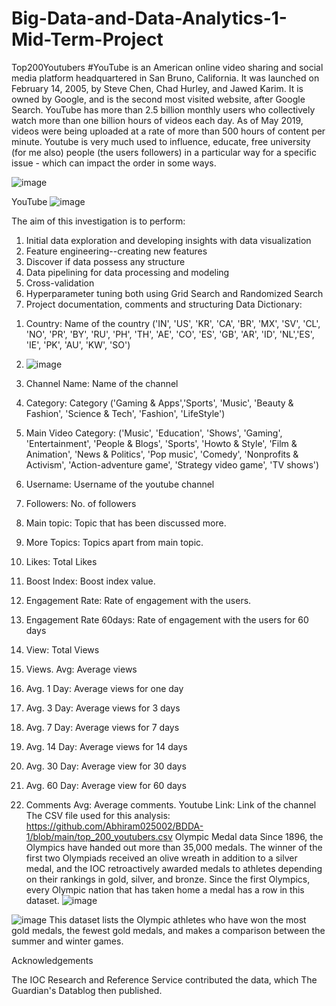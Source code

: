 # Big-Data-and-Data-Analytics-1-Mid-Term-Project

Top200Youtubers #YouTube is an American online video sharing and social media platform headquartered in San Bruno, California. It was launched on February 14, 2005, by Steve Chen, Chad Hurley, and Jawed Karim. It is owned by Google, and is the second most visited website, after Google Search. YouTube has more than 2.5 billion monthly users who collectively watch more than one billion hours of videos each day. As of May 2019, videos were being uploaded at a rate of more than 500 hours of content per minute. Youtube is very much used to influence, educate, free university (for me also) people (the users followers) in a particular way for a specific issue - which can impact the order in some ways.

![image](https://user-images.githubusercontent.com/93219549/187194084-97fb514c-4d69-4719-b044-d37bee564d3c.png)


YouTube
![image](https://user-images.githubusercontent.com/93219549/187194161-d48341a0-fc16-4aef-a867-0a3e36b11f26.png)


The aim of this investigation is to perform:

1) Initial data exploration and developing insights with data visualization
2) Feature engineering--creating new features
3) Discover if data possess any structure
4) Data pipelining for data processing and modeling
5) Cross-validation
6) Hyperparameter tuning both using Grid Search and Randomized Search
7) Project documentation, comments and structuring
 Data Dictionary:

1. Country: Name of the country ('IN', 'US', 'KR', 'CA', 'BR', 'MX', 'SV', 'CL', 'NO', 'PR', 'BY', 'RU', 'PH', 'TH', 'AE', 'CO', 'ES', 'GB', 'AR', 'ID', 'NL','ES', 'IE', 'PK', 'AU', 'KW', 'SO')
2. ![image](https://user-images.githubusercontent.com/93219549/187194224-d00b1e01-248b-4e3a-959d-0d1a12b1ae73.png)

3. Channel Name: Name of the channel
4. Category: Category ('Gaming & Apps','Sports', 'Music', 'Beauty & Fashion', 'Science & Tech', 'Fashion', 'LifeStyle')
5. Main Video Category: ('Music', 'Education', 'Shows', 'Gaming', 'Entertainment', 'People & Blogs', 'Sports', 'Howto & Style', 'Film & Animation', 'News & Politics', 'Pop music', 'Comedy', 'Nonprofits & Activism', 'Action-adventure game', 'Strategy video game', 'TV shows')
6. Username: Username of the youtube channel
7. Followers: No. of followers
9. Main topic: Topic that has been discussed more.
10. More Topics: Topics apart from main topic.
11. Likes: Total Likes
12. Boost Index: Boost index value.
13. Engagement Rate: Rate of engagement with the users.
14. Engagement Rate 60days: Rate of engagement with the users for 60 days
15. View: Total Views
16. Views. Avg: Average views
17. Avg. 1 Day: Average views for one day
18. Avg. 3 Day: Average views for 3 days
19. Avg. 7 Day: Average views for 7 days
20. Avg. 14 Day: Average views for 14 days
21. Avg. 30 Day: Average view for 30 days
22. Avg. 60 Day: Average view for 60 days
23. Comments Avg: Average comments.
Youtube Link: Link of the channel The CSV file used for this analysis: https://github.com/Abhiram025002/BDDA-1/blob/main/top_200_youtubers.csv
Olympic Medal data Since 1896, the Olympics have handed out more than 35,000 medals. The winner of the first two Olympiads received an olive wreath in addition to a silver medal, and the IOC retroactively awarded medals to athletes depending on their rankings in gold, silver, and bronze. Since the first Olympics, every Olympic nation that has taken home a medal has a row in this dataset.
![image](https://user-images.githubusercontent.com/93219549/187194655-56447aef-e661-46b1-8a1d-7e1711d52f39.png)

![image](https://user-images.githubusercontent.com/93219549/187194520-7d98ccf2-1237-4986-b18a-9e3d941eadee.png)
This dataset lists the Olympic athletes who have won the most gold medals, the fewest gold medals, and makes a comparison between the summer and winter games.


Acknowledgements

The IOC Research and Reference Service contributed the data, which The Guardian's Datablog then published.
